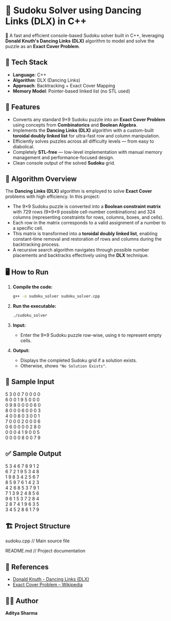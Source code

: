 # 🧩 Sudoku Solver using Dancing Links (DLX) in C++

🚀 A fast and efficient console-based Sudoku solver built in C++, leveraging **Donald Knuth's Dancing Links (DLX)** algorithm to model and solve the puzzle as an **Exact Cover Problem**.
## 🔧 Tech Stack
- **Language**: C++
- **Algorithm**: DLX (Dancing Links)
- **Approach**: Backtracking + Exact Cover Mapping
- **Memory Model**: Pointer-based linked list (no STL used)

## 📌 Features
- Converts any standard 9×9 Sudoku puzzle into an **Exact Cover Problem** using concepts from **Combinatorics** and **Boolean Algebra**.
- Implements the **Dancing Links (DLX)** algorithm with a custom-built **toroidal doubly linked list** for ultra-fast row and column manipulation.
- Efficiently solves puzzles across all difficulty levels — from easy to diabolical.
- Completely **STL-free** — low-level implementation with manual memory management and performance-focused design.
- Clean console output of the solved **Sudoku** grid.

## 🧠 Algorithm Overview

The **Dancing Links (DLX)** algorithm is employed to solve **Exact Cover** problems with high efficiency. In this project:

- The 9×9 Sudoku puzzle is converted into a **Boolean constraint matrix** with 729 rows (9×9×9 possible cell-number combinations) and 324 columns (representing constraints for rows, columns, boxes, and cells).
- Each row in the matrix corresponds to a valid assignment of a number to a specific cell.
- This matrix is transformed into a **toroidal doubly linked list**, enabling constant-time removal and restoration of rows and columns during the backtracking process.
- A recursive search algorithm navigates through possible number placements and backtracks effectively using the **DLX** technique.

## 🖥️ How to Run

1. **Compile the code:**
   ```bash
   g++ -o sudoku_solver sudoku_solver.cpp
   ```

2. **Run the executable:**
   ```bash
   ./sudoku_solver
   ```

3. **Input:**
   * Enter the 9×9 Sudoku puzzle row-wise, using `0` to represent empty cells.

4. **Output:**
   * Displays the completed Sudoku grid if a solution exists.
   * Otherwise, shows `"No Solution Exists"`.

## 📂 Sample Input
5 3 0 0 7 0 0 0 0  
6 0 0 1 9 5 0 0 0  
0 9 8 0 0 0 0 6 0  
8 0 0 0 6 0 0 0 3  
4 0 0 8 0 3 0 0 1  
7 0 0 0 2 0 0 0 6  
0 6 0 0 0 0 2 8 0  
0 0 0 4 1 9 0 0 5  
0 0 0 0 8 0 0 7 9  

## ✅ Sample Output

5 3 4 6 7 8 9 1 2  
6 7 2 1 9 5 3 4 8  
1 9 8 3 4 2 5 6 7  
8 5 9 7 6 1 4 2 3  
4 2 6 8 5 3 7 9 1  
7 1 3 9 2 4 8 5 6  
9 6 1 5 3 7 2 8 4  
2 8 7 4 1 9 6 3 5  
3 4 5 2 8 6 1 7 9


## 🏗️ Project Structure
sudoku.cpp      // Main source file

README.md              // Project documentation

## 📘 References

* [Donald Knuth - Dancing Links (DLX)](https://arxiv.org/pdf/cs/0011047.pdf)
* [Exact Cover Problem – Wikipedia](https://en.wikipedia.org/wiki/Exact_cover)

## 🙋‍♂️ Author

**Aditya Sharma**
